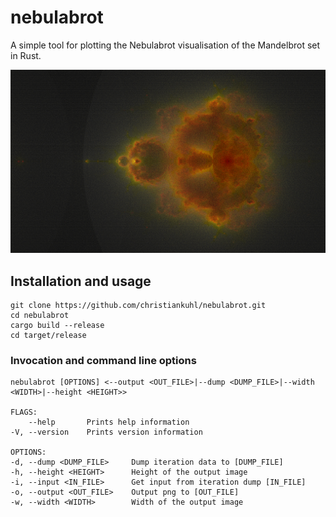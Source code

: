 # nebulabrot

A simple tool for plotting the Nebulabrot visualisation of the Mandelbrot set in Rust.

![alt text](https://github.com/christiankuhl/nebulabrot/raw/master/nebulabrot.png "nebulabrot")

## Installation and usage

```
git clone https://github.com/christiankuhl/nebulabrot.git
cd nebulabrot
cargo build --release
cd target/release
```

### Invocation and command line options

```
nebulabrot [OPTIONS] <--output <OUT_FILE>|--dump <DUMP_FILE>|--width <WIDTH>|--height <HEIGHT>>

FLAGS:
    --help       Prints help information
-V, --version    Prints version information

OPTIONS:
-d, --dump <DUMP_FILE>     Dump iteration data to [DUMP_FILE]
-h, --height <HEIGHT>      Height of the output image
-i, --input <IN_FILE>      Get input from iteration dump [IN_FILE]
-o, --output <OUT_FILE>    Output png to [OUT_FILE]
-w, --width <WIDTH>        Width of the output image
```
